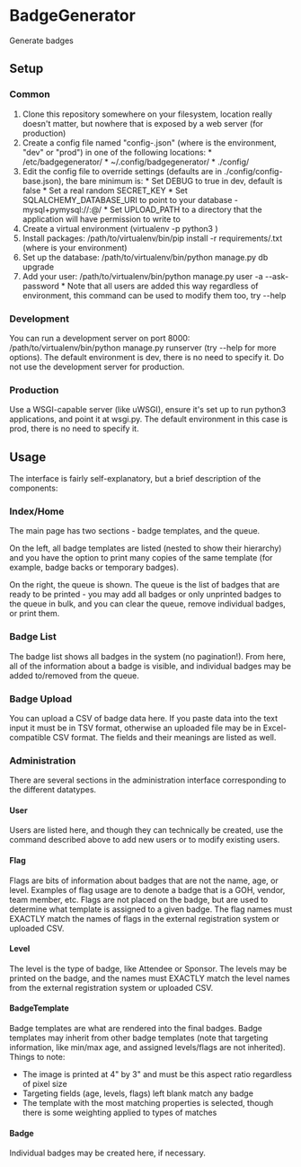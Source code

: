 # BadgeGenerator

Generate badges

## Setup

### Common

  1. Clone this repository somewhere on your filesystem, location really doesn't matter, but nowhere that is exposed by a web server (for production)
  2. Create a config file named "config-<env>.json" (where <env> is the environment, "dev" or "prod") in one of the following locations:
    * /etc/badgegenerator/
    * ~/.config/badgegenerator/
    * ./config/
  3. Edit the config file to override settings (defaults are in ./config/config-base.json), the bare minimum is:
    * Set DEBUG to true in dev, default is false
    * Set a real random SECRET_KEY
    * Set SQLALCHEMY_DATABASE_URI to point to your database - mysql+pymysql://<username>:<password>@<hostname>/<dbname>
    * Set UPLOAD_PATH to a directory that the application will have permission to write to
  4. Create a virtual environment (virtualenv -p python3 <location>)
  5. Install packages: /path/to/virtualenv/bin/pip install -r requirements/<env>.txt (where <env> is your environment)
  6. Set up the database: /path/to/virtualenv/bin/python manage.py db upgrade
  7. Add your user: /path/to/virtualenv/bin/python manage.py user -a <username> --ask-password
    * Note that all users are added this way regardless of environment, this command can be used to modify them too, try --help

### Development

You can run a development server on port 8000: /path/to/virtualenv/bin/python manage.py runserver (try --help for more options).
The default environment is dev, there is no need to specify it.  Do not use the development server for production.

### Production

Use a WSGI-capable server (like uWSGI), ensure it's set up to run python3 applications, and point it at wsgi.py.  The default
environment in this case is prod, there is no need to specify it.

## Usage

The interface is fairly self-explanatory, but a brief description of the components:

### Index/Home

The main page has two sections - badge templates, and the queue.

On the left, all badge templates are listed (nested to show their hierarchy) and you have the option to print many copies
of the same template (for example, badge backs or temporary badges).

On the right, the queue is shown.  The queue is the list of badges that are ready to be printed - you may add all badges
or only unprinted badges to the queue in bulk, and you can clear the queue, remove individual badges, or print them.

### Badge List

The badge list shows all badges in the system (no pagination!).  From here, all of the information about a badge is visible,
and individual badges may be added to/removed from the queue.

### Badge Upload

You can upload a CSV of badge data here.  If you paste data into the text input it must be in TSV format, otherwise an uploaded
file may be in Excel-compatible CSV format.  The fields and their meanings are listed as well.

### Administration

There are several sections in the administration interface corresponding to the different datatypes.

#### User

Users are listed here, and though they can technically be created, use the command described above to add new users or to
modify existing users.

#### Flag

Flags are bits of information about badges that are not the name, age, or level.  Examples of flag usage are to denote a
badge that is a GOH, vendor, team member, etc.  Flags are not placed on the badge, but are used to determine what template
is assigned to a given badge.  The flag names must EXACTLY match the names of flags in the external registration system or
uploaded CSV.

#### Level

The level is the type of badge, like Attendee or Sponsor.  The levels may be printed on the badge, and the names must
EXACTLY match the level names from the external registration system or uploaded CSV.

#### BadgeTemplate

Badge templates are what are rendered into the final badges.  Badge templates may inherit from other badge templates (note
that targeting information, like min/max age, and assigned levels/flags are not inherited).  Things to note:

  * The image is printed at 4" by 3" and must be this aspect ratio regardless of pixel size
  * Targeting fields (age, levels, flags) left blank match any badge
  * The template with the most matching properties is selected, though there is some weighting applied to types of matches

#### Badge

Individual badges may be created here, if necessary.